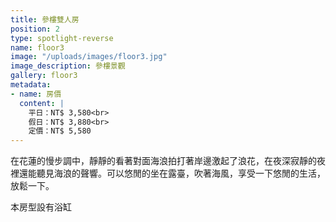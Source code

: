 ```yaml
---
title: 參樓雙人房
position: 2
type: spotlight-reverse
name: floor3
image: "/uploads/images/floor3.jpg"
image_description: 參樓景觀
gallery: floor3
metadata:
- name: 房價
  content: |
    平日：NT$ 3,580<br>
    假日：NT$ 3,880<br>
    定價：NT$ 5,580
---
```


在花蓮的慢步調中，靜靜的看著對面海浪拍打著岸邊激起了浪花，在夜深寂靜的夜裡還能聽見海浪的聲響。可以悠閒的坐在露臺，吹著海風，享受一下悠閒的生活，放鬆一下。

本房型設有浴缸
